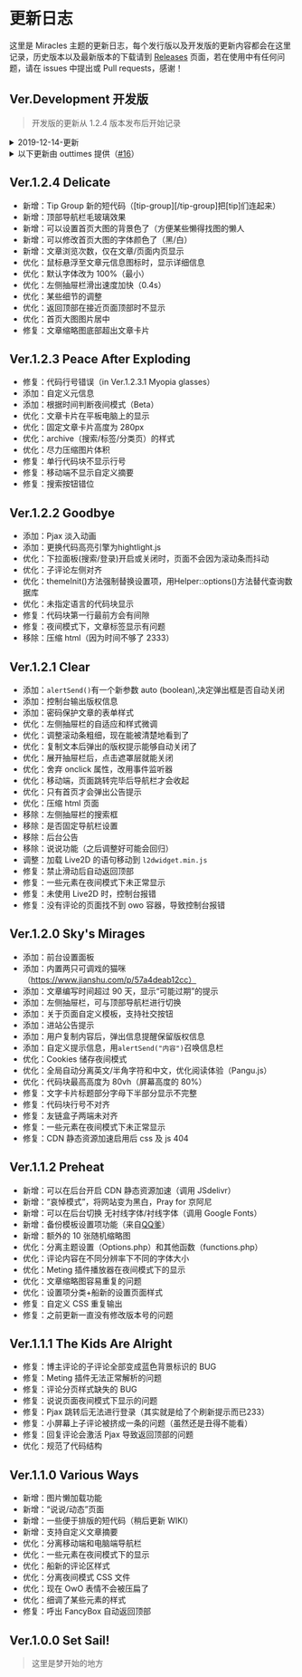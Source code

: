 # 更新日志
这里是 Miracles 主题的更新日志，每个发行版以及开发版的更新内容都会在这里记录，历史版本以及最新版本的下载请到 [Releases](https://github.com/BigCoke233/miracles/releases) 页面，若在使用中有任何问题，请在 issues 中提出或 Pull requests，感谢！

## Ver.Development 开发版
> 开发版的更新从 1.2.4 版本发布后开始记录

<details><summary>2019-12-14-更新</summary><br>
  
- 增加：文章分享功能
- 增加：文章底部弹出式版权信息
- 优化：可以设置顶部导航栏在顶部是否透明
- 优化：即使页面不显示浏览次数，仍然统计
- 移除：内置 Live2D
- 移除：独立页面文章时效性警告，文章仍然显示
  
</details>



<details><summary>以下更新由 outtimes 提供（<a href="https://github.com/BigCoke233/miracles/pull/16">#16</a>）</summary><br>
  
- 添加：增加 navbar 文字判断颜色
- 添加：登陆后提供显眼的进入后台按钮
- 添加：滚动时标题栏的变色效果
- 添加：增加顶栏效果并且适配移动端
- 添加：添加文章字数阅读提示
- 优化：为 nav 添加 id 以供样式切换
- 优化：删除控制滚动部分
- 优化：为夜间模式适配透明 navBar
- 添加：为 navbar 添加单独的透明样式
- 优化：修改 navbar 变化的方式
- 优化：去掉 navbar 透明状态的模糊
- 优化：关闭按钮在移动设备上的表现，并且修正了响应式参数
- 优化：调整移动端关闭按钮的表现
- 优化：调整黑夜模式下图片的表现，以及适配布局
- 优化：调整移动端 nav 的颜色表现
- 优化：优化移动端进入文章触发范围
- 优化：删除无关代码
- 优化：增加菜单文字阴影
- 优化：返回顶部按钮在移动设备的表现
- 修复：navbar 颜色自动更换无效问题
- 修复：js 规范结尾
  
</details>

## Ver.1.2.4 Delicate
- 新增：Tip Group 新的短代码（[tip-group][/tip-group]把[tip]们连起来）
- 新增：顶部导航栏毛玻璃效果
- 新增：可以设置首页大图的背景色了（方便某些懒得找图的懒人
- 新增：可以修改首页大图的字体颜色了（黑/白）
- 新增：文章浏览次数，仅在文章/页面内页显示
- 优化：鼠标悬浮至文章元信息图标时，显示详细信息
- 优化：默认字体改为 100%（最小）
- 优化：左侧抽屉栏滑出速度加快（0.4s）
- 优化：某些细节的调整
- 优化：返回顶部在接近页面顶部时不显示
- 优化：首页大图图片居中
- 修复：文章缩略图底部超出文章卡片

## Ver.1.2.3 Peace After Exploding
- 修复：代码行号错误（in Ver.1.2.3.1 Myopia glasses）
- 添加：自定义元信息
- 添加：根据时间判断夜间模式（Beta）
- 优化：文章卡片在平板电脑上的显示
- 优化：固定文章卡片高度为 280px
- 优化：archive（搜索/标签/分类页）的样式
- 优化：尽力压缩图片体积
- 修复：单行代码块不显示行号
- 修复：移动端不显示自定义摘要
- 修复：搜索按钮错位

## Ver.1.2.2 Goodbye
- 添加：Pjax 淡入动画
- 添加：更换代码高亮引擎为hightlight.js
- 优化：下拉面板(搜索/登录)开启或关闭时，页面不会因为滚动条而抖动
- 优化：子评论左侧对齐
- 优化：themeInit()方法强制替换设置项，用Helper::options()方法替代查询数据库
- 优化：未指定语言的代码块显示
- 修复：代码块第一行最前方会有间隙
- 修复：夜间模式下，文章标签显示有问题
- 移除：压缩 html（因为时间不够了 2333）

## Ver.1.2.1 Clear
- 添加：`alertSend()`有一个新参数 auto (boolean),决定弹出框是否自动关闭
- 添加：控制台输出版权信息
- 添加：密码保护文章的表单样式
- 优化：左侧抽屉栏的自适应和样式微调
- 优化：调整滚动条粗细，现在能被清楚地看到了
- 优化：复制文本后弹出的版权提示能够自动关闭了
- 优化：展开抽屉栏后，点击遮罩层就能关闭
- 优化：舍弃 onclick 属性，改用事件监听器
- 优化：移动端，页面跳转完毕后导航栏才会收起
- 优化：只有首页才会弹出公告提示
- 优化：压缩 html 页面
- 移除：左侧抽屉栏的搜索框
- 移除：是否固定导航栏设置
- 移除：后台公告
- 移除：说说功能（之后调整好可能会回归）
- 调整：加载 Live2D 的语句移动到 `l2dwidget.min.js`
- 修复：禁止滑动后自动返回顶部
- 修复：一些元素在夜间模式下未正常显示
- 修复：未使用 Live2D 时，控制台报错
- 修复：没有评论的页面找不到 owo 容器，导致控制台报错

## Ver.1.2.0 Sky's Mirages
- 添加：前台设置面板
- 添加：内置两只可调戏的猫咪（https://www.jianshu.com/p/57a4deab12cc）
- 添加：文章编写时间超过 90 天，显示“可能过期”的提示
- 添加：左侧抽屉栏，可与顶部导航栏进行切换
- 添加：关于页面自定义模板，支持社交按钮
- 添加：进站公告提示
- 添加：用户复制内容后，弹出信息提醒保留版权信息
- 添加：自定义提示信息，用`alertSend("内容")`召唤信息栏
- 优化：Cookies 储存夜间模式
- 优化：全局自动分离英文/半角字符和中文，优化阅读体验（Pangu.js）
- 优化：代码块最高高度为 80vh（屏幕高度的 80%）
- 修复：文字卡片标题部分字母下半部分显示不完整
- 修复：代码块行号不对齐
- 修复：友链盒子两端未对齐
- 修复：一些元素在夜间模式下未正常显示
- 修复：CDN 静态资源加速启用后 css 及 js 404

## Ver.1.1.2 Preheat
- 新增：可以在后台开启 CDN 静态资源加速（调用 JSdelivr）
- 新增：“哀悼模式”，将网站变为黑白，Pray for 京阿尼
- 新增：可以在后台切换 无衬线字体/衬线字体（调用 Google Fonts）
- 新增：备份模板设置项功能（来自[QQ爹](https://qqdie.com)）
- 新增：额外的 10 张随机缩略图
- 优化：分离主题设置（Options.php）和其他函数（functions.php）
- 优化：评论内容在不同分辨率下不同的字体大小
- 优化：Meting 插件播放器在夜间模式下的显示
- 优化：文章缩略图容易重复的问题
- 优化：设置项分类+船新的设置页面样式
- 修复：自定义 CSS 重复输出
- 修复：之前更新一直没有修改版本号的问题

## Ver.1.1.1 The Kids Are Alright
- 修复：博主评论的子评论全部变成蓝色背景标识的 BUG
- 修复：Meting 插件无法正常解析的问题
- 修复：评论分页样式缺失的 BUG
- 修复：说说页面夜间模式下显示的问题
- 修复：Pjax 跳转后无法进行登录（其实就是给了个刷新提示而已233）
- 修复：小屏幕上子评论被挤成一条的问题（虽然还是丑得不能看）
- 修复：回复评论会激活 Pjax 导致返回顶部的问题
- 优化：规范了代码结构

## Ver.1.1.0 Various Ways
- 新增：图片懒加载功能
- 新增：“说说/动态”页面
- 新增：一些便于排版的短代码（稍后更新 WIKI）
- 新增：支持自定义文章摘要
- 优化：分离移动端和电脑端导航栏
- 优化：一些元素在夜间模式下的显示
- 优化：船新的评论区样式
- 优化：分离夜间模式 CSS 文件
- 优化：现在 OwO 表情不会被压扁了
- 优化：细调了某些元素的样式
- 修复：呼出 FancyBox 自动返回顶部

## Ver.1.0.0 Set Sail!

> 这里是梦开始的地方
